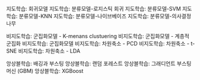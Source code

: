 지도학습: 회귀모델
지도학습: 분류모델-로지스틱 회귀
지도학습: 분류모델-SVM
지도학습: 분류모델-KNN
지도학습: 분류모델-나이브베이즈
지도학습: 분류모델-의사결정나무

비지도학습: 군집화모델 - K-menans clustuering
비지도학습: 군집화모델 - 계층적 군집화 
비지도학습: 군집화모델
비지도학습: 차원축소 - PCD
비지도학습: 차원축소 - t-SNE
비지도학습: 차원축소 - LDA

앙상블학습: 배깅과 부스팅
앙상블학습: 랜덤 포레스트
앙상블학습: 그래디언트 부스팅 머신 (GBM)
앙상블학습: XGBoost